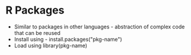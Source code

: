 # R Packages
* Similar to packages in other languages - abstraction of complex code that can be reused
* Install using  - install.packages("pkg-name")
* Load using library(pkg-name)